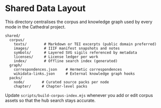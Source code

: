 # Shared Data Layout

This directory centralises the corpus and knowledge graph used by every mode in the Cathedral project.

```
shared/
  corpus/
    texts/        # Markdown or TEI excerpts (public domain preferred)
    images/       # IIIF manifest snapshots and notes
    symbols/      # Layered SVG sigils referenced by metadata
    licenses/     # License ledger per work
    index/        # Offline search index (generated)
  graph/
    correspondences.json    # Hermetic correspondences
    wikidata-links.json     # External knowledge graph hooks
  packs/
    node/        # Curated source packs per node
    chapter/     # Chapter-level packs
```

Update `scripts/build-corpus-index.mjs` whenever you add or edit corpus assets so that the hub search stays accurate.
